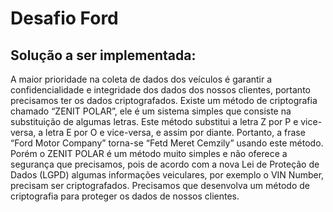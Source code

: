 # Desafio Ford

## Solução a ser implementada:
A maior prioridade na coleta de dados dos veículos é garantir a confidencialidade e integridade dos dados dos nossos clientes, portanto precisamos ter os dados criptografados. Existe um método de criptografia chamado “ZENIT POLAR”, ele é um sistema simples que consiste na substituição de algumas
letras. Este método substitui a letra Z por P e vice-versa, a letra E por O e vice-versa, e assim por diante. Portanto, a frase “Ford Motor Company” torna-se “Fetd Meret Cemzily” usando este método. Porém o ZENIT POLAR é um método muito simples e não oferece a segurança que precisamos, pois de acordo com a nova Lei de Proteção de Dados (LGPD) algumas informações veiculares, por exemplo o VIN Number, precisam ser criptografados. Precisamos que desenvolva um método de criptografia para proteger os dados de nossos clientes.